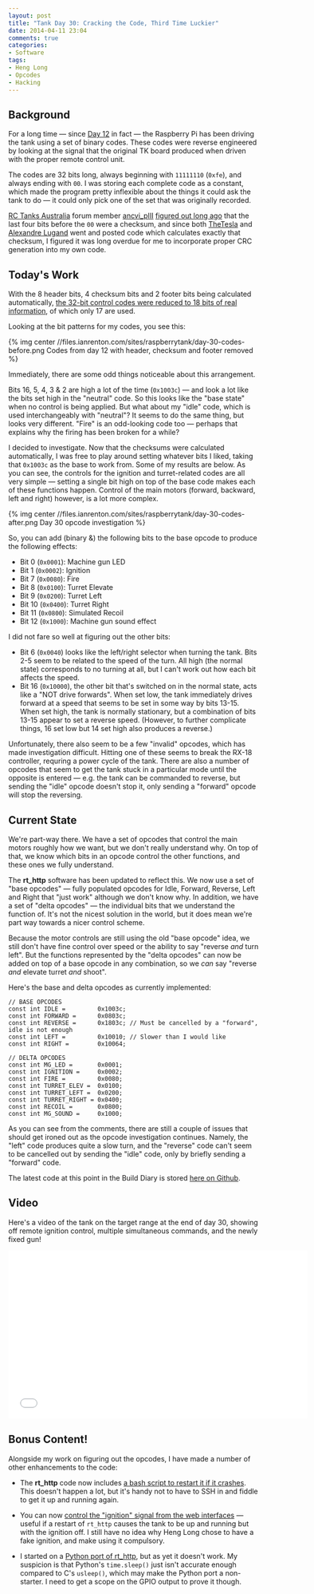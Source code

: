 ```yaml
---
layout: post
title: "Tank Day 30: Cracking the Code, Third Time Luckier"
date: 2014-04-11 23:04
comments: true
categories: 
- Software
tags:
- Heng Long
- Opcodes
- Hacking
---
```


Background
----------

For a long time &mdash; since [Day 12](/hardware/tank-day-12-cracking-the-code-redux/) in fact &mdash; the Raspberry Pi has been driving the tank using a set of binary codes. These codes were reverse engineered by looking at the signal that the original TK board produced when driven with the proper remote control unit.

The codes are 32 bits long, always beginning with `11111110` (`0xfe`), and always ending with `00`. I was storing each complete code as a constant, which made the program pretty inflexible about the things it could ask the tank to do &mdash; it could only pick one of the set that was originally recorded.

[RC Tanks Australia](http://www.rctanksaustralia.com/) forum member [ancvi_pIII](http://www.rctanksaustralia.com/forum/memberlist.php?mode=viewprofile&u=299) [figured out long ago](http://www.rctanksaustralia.com/forum/viewtopic.php?p=1397#p1397) that the last four bits before the `00` were a checksum, and since both [TheTesla](https://github.com/TheTesla/raspberrytank/commit/59f2e20f6923b1be4c1ccd5c44e034ad246dbcae) and [Alexandre Lugand](https://github.com/alexandrelugand/RaspiTank/blob/master/RaspiTank/Command.cpp) went and posted code which calculates exactly that checksum, I figured it was long overdue for me to incorporate proper CRC generation into my own code.


Today's Work
------------

With the 8 header bits, 4 checksum bits and 2 footer bits being calculated automatically, [the 32-bit control codes were reduced to 18 bits of real information](https://github.com/ianrenton/raspberrytank/commit/27b01897f63922ebfe15e289b774796528ced334), of which only 17 are used.

Looking at the bit patterns for my codes, you see this:

{% img center //files.ianrenton.com/sites/raspberrytank/day-30-codes-before.png Codes from day 12 with header, checksum and footer removed %}

Immediately, there are some odd things noticeable about this arrangement.

Bits 16, 5, 4, 3 & 2 are high a lot of the time (`0x1003c`) &mdash; and look a lot like the bits set high in the "neutral" code. So this looks like the "base state" when no control is being applied. But what about my "idle" code, which is used interchangeably with "neutral"? It seems to do the same thing, but looks very different. "Fire" is an odd-looking code too &mdash; perhaps that explains why the firing has been broken for a while?

I decided to investigate. Now that the checksums were calculated automatically, I was free to play around setting whatever bits I liked, taking that `0x1003c` as the base to work from. Some of my results are below. As you can see, the controls for the ignition and turret-related codes are all very simple &mdash; setting a single bit high on top of the base code makes each of these functions happen. Control of the main motors (forward, backward, left and right) however, is a lot more complex.

{% img center //files.ianrenton.com/sites/raspberrytank/day-30-codes-after.png Day 30 opcode investigation %}

So, you can add (binary &) the following bits to the base opcode to produce the following effects:

* Bit 0 (`0x0001`): Machine gun LED
* Bit 1 (`0x0002`): Ignition
* Bit 7 (`0x0080`): Fire
* Bit 8 (`0x0100`): Turret Elevate
* Bit 9 (`0x0200`): Turret Left
* Bit 10 (`0x0400`): Turret Right
* Bit 11 (`0x0800`): Simulated Recoil
* Bit 12 (`0x1000`): Machine gun sound effect

I did not fare so well at figuring out the other bits:

* Bit 6 (`0x0040`) looks like the left/right selector when turning the tank. Bits 2-5 seem to be related to the speed of the turn. All high (the normal state) corresponds to no turning at all, but I can't work out how each bit affects the speed.
* Bit 16 (`0x10000`), the other bit that's switched on in the normal state, acts like a "NOT drive forwards". When set low, the tank immediately drives forward at a speed that seems to be set in some way by bits 13-15. When set high, the tank is normally stationary, but a combination of bits 13-15 appear to set a reverse speed. (However, to further complicate things, 16 set low but 14 set high also produces a reverse.)

Unfortunately, there also seem to be a few "invalid" opcodes, which has made investigation difficult. Hitting one of these seems to break the RX-18 controller, requring a power cycle of the tank. There are also a number of opcodes that seem to get the tank stuck in a particular mode until the opposite is entered &mdash; e.g. the tank can be commanded to reverse, but sending the "idle" opcode doesn't stop it, only sending a "forward" opcode will stop the reversing.


Current State
-------------

We're part-way there. We have a set of opcodes that control the main motors roughly how we want, but we don't really understand why. On top of that, we know which bits in an opcode control the other functions, and these ones we fully understand.

The **rt_http** software has been updated to reflect this. We now use a set of "base opcodes" &mdash; fully populated opcodes for Idle, Forward, Reverse, Left and Right that "just work" although we don't know why. In addition, we have a set of "delta opcodes" &mdash; the individual bits that we understand the function of. It's not the nicest solution in the world, but it does mean we're part way towards a nicer control scheme.

Because the motor controls are still using the old "base opcode" idea, we still don't have fine control over speed or the ability to say "reverse *and* turn left". But the functions represented by the "delta opcodes" can now be added on top of a base opcode in any combination, so we *can* say "reverse *and* elevate turret *and* shoot".

Here's the base and delta opcodes as currently implemented:

```
// BASE OPCODES
const int IDLE =         0x1003c;
const int FORWARD =      0x0803c;
const int REVERSE =      0x1803c; // Must be cancelled by a "forward", idle is not enough
const int LEFT =         0x10010; // Slower than I would like
const int RIGHT =        0x10064;

// DELTA OPCODES
const int MG_LED =       0x0001;
const int IGNITION =     0x0002;
const int FIRE =         0x0080;
const int TURRET_ELEV =  0x0100;
const int TURRET_LEFT =  0x0200;
const int TURRET_RIGHT = 0x0400;
const int RECOIL =       0x0800;
const int MG_SOUND =     0x1000;
```

As you can see from the comments, there are still a couple of issues that should get ironed out as the opcode investigation continues. Namely, the "left" code produces quite a slow turn, and the "reverse" code can't seem to be cancelled out by sending the "idle" code, only by briefly sending a "forward" code.

The latest code at this point in the Build Diary is stored [here on Github](https://github.com/ianrenton/raspberrytank/tree/1dd588826808c8be1d53a0ddfdc6faf181bde119).

Video
-----

Here's a video of the tank on the target range at the end of day 30, showing off remote ignition control, multiple simultaneous commands, and the newly fixed gun!

<center><iframe src="//player.vimeo.com/video/91786149" width="600" height="337" frameborder="0" webkitallowfullscreen="" mozallowfullscreen="" allowfullscreen=""></iframe></center>


Bonus Content!
--------------

Alongside my work on figuring out the opcodes, I have made a number of other enhancements to the code:

* The **rt_http** code now includes [a bash script to restart it if it crashes](https://github.com/ianrenton/raspberrytank/blob/master/rt_http/rt_http.sh). This doesn't happen a lot, but it's handy not to have to SSH in and fiddle to get it up and running again.

* You can now [control the "ignition" signal from the web interfaces](https://github.com/ianrenton/raspberrytank/commit/d3f3d7cc5d88b537260ad2077ec20dc7ed714ba9) &mdash; useful if a restart of `rt_http` causes the tank to be up and running but with the ignition off. I still have no idea why Heng Long chose to have a fake ignition, and make using it compulsory.

* I started on a [Python port of rt_http](https://github.com/ianrenton/raspberrytank/blob/c22c9abd466328b43b5425593e47c3abd430e3ea/rt_py/rt.py), but as yet it doesn't work. My suspicion is that Python's `time.sleep()` just isn't accurate enough compared to C's `usleep()`, which may make the Python port a non-starter. I need to get a scope on the GPIO output to prove it though.